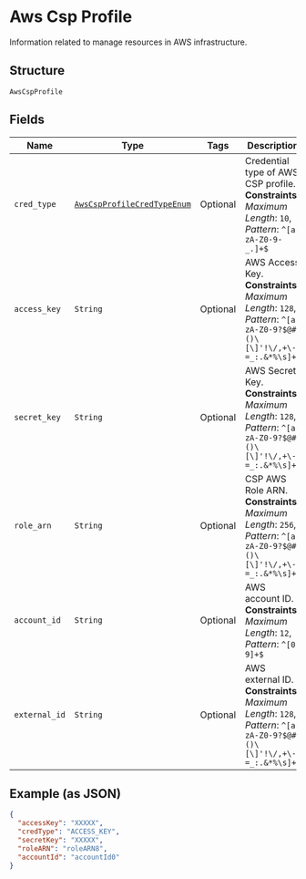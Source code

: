 
# Aws Csp Profile

Information related to manage resources in AWS infrastructure.

## Structure

`AwsCspProfile`

## Fields

| Name | Type | Tags | Description |
|  --- | --- | --- | --- |
| `cred_type` | [`AwsCspProfileCredTypeEnum`](../../doc/models/aws-csp-profile-cred-type-enum.md) | Optional | Credential type of AWS CSP profile.<br>**Constraints**: *Maximum Length*: `10`, *Pattern*: `^[a-zA-Z0-9-_.]+$` |
| `access_key` | `String` | Optional | AWS Access Key.<br>**Constraints**: *Maximum Length*: `128`, *Pattern*: `^[a-zA-Z0-9?$@#()\[\]'!\/,+\-=_:.&*%\s]+$` |
| `secret_key` | `String` | Optional | AWS Secret Key.<br>**Constraints**: *Maximum Length*: `128`, *Pattern*: `^[a-zA-Z0-9?$@#()\[\]'!\/,+\-=_:.&*%\s]+$` |
| `role_arn` | `String` | Optional | CSP AWS Role ARN.<br>**Constraints**: *Maximum Length*: `256`, *Pattern*: `^[a-zA-Z0-9?$@#()\[\]'!\/,+\-=_:.&*%\s]+$` |
| `account_id` | `String` | Optional | AWS account ID.<br>**Constraints**: *Maximum Length*: `12`, *Pattern*: `^[0-9]+$` |
| `external_id` | `String` | Optional | AWS external ID.<br>**Constraints**: *Maximum Length*: `128`, *Pattern*: `^[a-zA-Z0-9?$@#()\[\]'!\/,+\-=_:.&*%\s]+$` |

## Example (as JSON)

```json
{
  "accessKey": "XXXXX",
  "credType": "ACCESS_KEY",
  "secretKey": "XXXXX",
  "roleARN": "roleARN8",
  "accountId": "accountId0"
}
```

